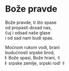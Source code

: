 # Bože pravde

Bože pravde, ti što spase  
od propasti dosad nas,  
čuj i odsad naše glase  
i od sad nam budi spas.

Moćnom rukom vodi, brani  
budućnosti srpske brod,  
𝄆 Bože spasi, Bože hrani, 𝄇  
𝄆 srpske zemlje, srpski rod! 𝄇
